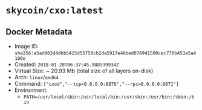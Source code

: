 # `skycoin/cxo:latest`

## Docker Metadata

- Image ID: `sha256:a5ad903d4dbb5415d55758cb2da5917e46bed078941500cec770b453a5a4100e`
- Created: `2018-01-28T06:37:45.988539934Z`
- Virtual Size: ~ 20.93 Mb
    (total size of all layers on-disk)
- Arch: `linux`/`amd64`
- Command: `["cxod","--tcp=0.0.0.0:8870","--rpc=0.0.0.0:8871"]`
- Environment:
    - `PATH=/usr/local/sbin:/usr/local/bin:/usr/sbin:/usr/bin:/sbin:/bin`

